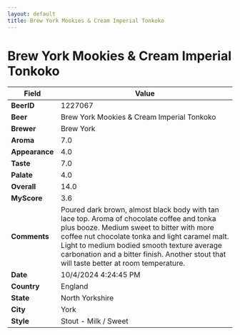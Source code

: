 ```yaml
---
layout: default
title: Brew York Mookies & Cream Imperial Tonkoko
---
```


# Brew York Mookies & Cream Imperial Tonkoko

| Field         | Value     |
|---------------|-----------|
| **BeerID** | 1227067 |
| **Beer** | Brew York Mookies & Cream Imperial Tonkoko |
| **Brewer** | Brew York |
| **Aroma** | 7.0 |
| **Appearance** | 4.0 |
| **Taste** | 7.0 |
| **Palate** | 4.0 |
| **Overall** | 14.0 |
| **MyScore** | 3.6 |
| **Comments** | Poured dark brown, almost black body with tan lace top. Aroma of chocolate coffee and tonka plus booze.  Medium sweet to bitter with more coffee nut chocolate tonka and light caramel malt. Light to medium bodied smooth texture average carbonation and a bitter finish.  Another stout that will taste better at room temperature.  |
| **Date** | 10/4/2024 4:24:45 PM |
| **Country** | England |
| **State** | North Yorkshire |
| **City** | York |
| **Style** | Stout - Milk / Sweet |
